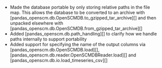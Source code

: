 - Made the database portable by only storing relative paths in the file map. This allows the database to be converted to an archive with [pandas_openscm.db.OpenSCMDB.to_gzipped_tar_archive][] and then unpacked elsewhere with [pandas_openscm.db.OpenSCMDB.from_gzipped_tar_archive][]
- Added [pandas_openscm.db.path_handling][] to clarify how we handle paths internally to support portability
- Added support for specifying the name of the output columns via [pandas_openscm.db.OpenSCMDB.load][], [pandas_openscm.db.reader.OpenSCMDBReader.load][] and [pandas_openscm.db.io.load_timeseries_csv][]

